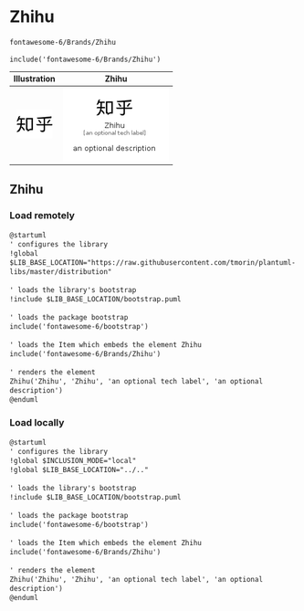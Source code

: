 # Zhihu


```text
fontawesome-6/Brands/Zhihu
```

```text
include('fontawesome-6/Brands/Zhihu')
```



| Illustration | Zhihu |
| :---: | :---: |
| ![illustration for Illustration](../../fontawesome-6/Brands/Zhihu.png) | ![illustration for Zhihu](../../fontawesome-6/Brands/Zhihu.Local.png) |




## Zhihu

### Load remotely
```plantuml
@startuml
' configures the library
!global $LIB_BASE_LOCATION="https://raw.githubusercontent.com/tmorin/plantuml-libs/master/distribution"

' loads the library's bootstrap
!include $LIB_BASE_LOCATION/bootstrap.puml

' loads the package bootstrap
include('fontawesome-6/bootstrap')

' loads the Item which embeds the element Zhihu
include('fontawesome-6/Brands/Zhihu')

' renders the element
Zhihu('Zhihu', 'Zhihu', 'an optional tech label', 'an optional description')
@enduml
```

### Load locally
```plantuml
@startuml
' configures the library
!global $INCLUSION_MODE="local"
!global $LIB_BASE_LOCATION="../.."

' loads the library's bootstrap
!include $LIB_BASE_LOCATION/bootstrap.puml

' loads the package bootstrap
include('fontawesome-6/bootstrap')

' loads the Item which embeds the element Zhihu
include('fontawesome-6/Brands/Zhihu')

' renders the element
Zhihu('Zhihu', 'Zhihu', 'an optional tech label', 'an optional description')
@enduml
```

